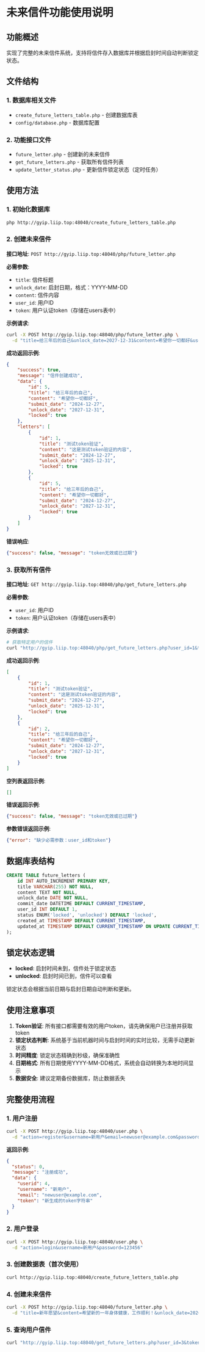 # 未来信件功能使用说明

## 功能概述
实现了完整的未来信件系统，支持将信件存入数据库并根据启封时间自动判断锁定状态。

## 文件结构

### 1. 数据库相关文件
- `create_future_letters_table.php` - 创建数据库表
- `config/database.php` - 数据库配置

### 2. 功能接口文件
- `future_letter.php` - 创建新的未来信件
- `get_future_letters.php` - 获取所有信件列表
- `update_letter_status.php` - 更新信件锁定状态（定时任务）

## 使用方法

### 1. 初始化数据库
```bash
php http://gyip.liip.top:48040/create_future_letters_table.php
```

### 2. 创建未来信件
**接口地址**: `POST http://gyip.liip.top:48040/php/future_letter.php`

**必需参数**:
- `title`: 信件标题
- `unlock_date`: 启封日期，格式：YYYY-MM-DD
- `content`: 信件内容
- `user_id`: 用户ID
- `token`: 用户认证token（存储在users表中）

**示例请求**:
```bash
curl -X POST http://gyip.liip.top:48040/php/future_letter.php \
  -d "title=给三年后的自己&unlock_date=2027-12-31&content=希望你一切都好&user_id=1&token=ad49686687f1aab5b7fc1395ac65b5ef53be05ccb080cdf289b72c0800a22d171753325775"
```

**成功返回示例**:
```json
{
    "success": true,
    "message": "信件创建成功",
    "data": {
        "id": 5,
        "title": "给三年后的自己",
        "content": "希望你一切都好",
        "submit_date": "2024-12-27",
        "unlock_date": "2027-12-31",
        "locked": true
    },
    "letters": [
        {
            "id": 1,
            "title": "测试token验证",
            "content": "这是测试token验证的内容",
            "submit_date": "2024-12-27",
            "unlock_date": "2025-12-31",
            "locked": true
        },
        {
            "id": 5,
            "title": "给三年后的自己",
            "content": "希望你一切都好",
            "submit_date": "2024-12-27",
            "unlock_date": "2027-12-31",
            "locked": true
        }
    ]
}
```

**错误响应**:
```json
{"success": false, "message": "token无效或已过期"}
```

### 3. 获取所有信件
**接口地址**: `GET http://gyip.liip.top:48040/php/get_future_letters.php`

**必需参数**:
- `user_id`: 用户ID
- `token`: 用户认证token（存储在users表中）

**示例请求**:
```bash
# 获取特定用户的信件
curl "http://gyip.liip.top:48040/php/get_future_letters.php?user_id=1&token=ad49686687f1aab5b7fc1395ac65b5ef53be05ccb080cdf289b72c0800a22d171753325775"
```

**成功返回示例**:
```json
[
    {
        "id": 1,
        "title": "测试token验证",
        "content": "这是测试token验证的内容",
        "submit_date": "2024-12-27",
        "unlock_date": "2025-12-31",
        "locked": true
    },
    {
        "id": 2,
        "title": "给三年后的自己",
        "content": "希望你一切都好",
        "submit_date": "2024-12-27",
        "unlock_date": "2027-12-31",
        "locked": true
    }
]
```

**空列表返回示例**:
```json
[]
```

**错误返回示例**:
```json
{"success": false, "message": "token无效或已过期"}
```

**参数错误返回示例**:
```json
{"error": "缺少必需参数：user_id和token"}
```

## 数据库表结构

```sql
CREATE TABLE future_letters (
    id INT AUTO_INCREMENT PRIMARY KEY,
    title VARCHAR(255) NOT NULL,
    content TEXT NOT NULL,
    unlock_date DATE NOT NULL,
    commit_date DATETIME DEFAULT CURRENT_TIMESTAMP,
    user_id INT DEFAULT 1,
    status ENUM('locked', 'unlocked') DEFAULT 'locked',
    created_at TIMESTAMP DEFAULT CURRENT_TIMESTAMP,
    updated_at TIMESTAMP DEFAULT CURRENT_TIMESTAMP ON UPDATE CURRENT_TIMESTAMP
);
```

## 锁定状态逻辑
- **locked**: 启封时间未到，信件处于锁定状态
- **unlocked**: 启封时间已到，信件可以查看

锁定状态会根据当前日期与启封日期自动判断和更新。

## 使用注意事项
1. **Token验证**: 所有接口都需要有效的用户token，请先确保用户已注册并获取token
2. **锁定状态判断**: 系统基于当前机器时间与启封时间的实时比较，无需手动更新状态
3. **时间精度**: 锁定状态精确到秒级，确保准确性
4. **日期格式**: 所有日期使用YYYY-MM-DD格式，系统会自动转换为本地时间显示
5. **数据安全**: 建议定期备份数据库，防止数据丢失

## 完整使用流程

### 1. 用户注册
```bash
curl -X POST http://gyip.liip.top:48040/user.php \
  -d "action=register&username=新用户&email=newuser@example.com&password=123456"
```

**返回示例**:
```json
{
  "status": 0,
  "message": "注册成功",
  "data": {
    "userid": 4,
    "username": "新用户",
    "email": "newuser@example.com",
    "token": "新生成的token字符串"
  }
}
```

### 2. 用户登录
```bash
curl -X POST http://gyip.liip.top:48040/user.php \
  -d "action=login&username=新用户&password=123456"
```

### 3. 创建数据表（首次使用）
```bash
curl http://gyip.liip.top:48040/create_future_letters_table.php
```

### 4. 创建未来信件
```bash
curl -X POST http://gyip.liip.top:48040/future_letter.php \
  -d "title=新年愿望&content=希望新的一年身体健康，工作顺利！&unlock_date=2026-01-01&user_id=3&token=ad49686687f1aab5b7fc1395ac65b5ef53be05ccb080cdf289b72c0800a22d171753325775"
```

### 5. 查询用户信件
```bash
curl "http://gyip.liip.top:48040/get_future_letters.php?user_id=3&token=ad49686687f1aab5b7fc1395ac65b5ef53be05ccb080cdf289b72c0800a22d171753325775"
```